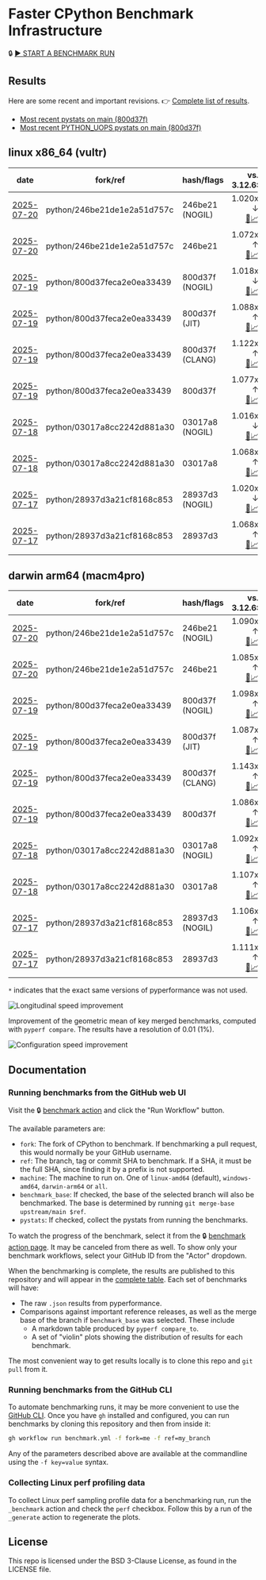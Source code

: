 # Faster CPython Benchmark Infrastructure

🔒 [▶️ START A BENCHMARK RUN](../../actions/workflows/benchmark.yml)

## Results

Here are some recent and important revisions. 👉 [Complete list of results](RESULTS.md).

<!-- START table -->
- [Most recent  pystats on main (800d37f)](results/bm-20250719-3.15.0a0-800d37f/bm-20250719-vultr-x86_64-python-800d37feca2e0ea33439-3.15.0a0-800d37f-pystats.md)
- [Most recent PYTHON_UOPS pystats on main (800d37f)](results/bm-20250719-3.15.0a0-800d37f-PYTHON_UOPS/bm-20250719-vultr-x86_64-python-800d37feca2e0ea33439-3.15.0a0-800d37f-pystats.md)

## linux x86_64 (vultr)
| date | fork/ref | hash/flags | vs. 3.12.6: | vs. 3.13.0rc2: | vs. base: |
| --- | --- | --- | ---: | ---: | ---: |
| [2025-07-20](results/bm-20250720-3.15.0a0-246be21-NOGIL) | python/246be21de1e2a51d757c | 246be21 (NOGIL) | 1.020x ↓<br>[📄](results/bm-20250720-3.15.0a0-246be21-NOGIL/bm-20250720-vultr-x86_64-python-246be21de1e2a51d757c-3.15.0a0-246be21-vs-3.12.6.md)[📈](results/bm-20250720-3.15.0a0-246be21-NOGIL/bm-20250720-vultr-x86_64-python-246be21de1e2a51d757c-3.15.0a0-246be21-vs-3.12.6.svg) | 1.053x ↓<br>[📄](results/bm-20250720-3.15.0a0-246be21-NOGIL/bm-20250720-vultr-x86_64-python-246be21de1e2a51d757c-3.15.0a0-246be21-vs-3.13.0rc2.md)[📈](results/bm-20250720-3.15.0a0-246be21-NOGIL/bm-20250720-vultr-x86_64-python-246be21de1e2a51d757c-3.15.0a0-246be21-vs-3.13.0rc2.svg) | 1.092x ↓<br>[📄](results/bm-20250720-3.15.0a0-246be21-NOGIL/bm-20250720-vultr-x86_64-python-246be21de1e2a51d757c-3.15.0a0-246be21-vs-base.md)[📈](results/bm-20250720-3.15.0a0-246be21-NOGIL/bm-20250720-vultr-x86_64-python-246be21de1e2a51d757c-3.15.0a0-246be21-vs-base.svg)[🧠](results/bm-20250720-3.15.0a0-246be21-NOGIL/bm-20250720-vultr-x86_64-python-246be21de1e2a51d757c-3.15.0a0-246be21-vs-base-mem.svg) |
| [2025-07-20](results/bm-20250720-3.15.0a0-246be21) | python/246be21de1e2a51d757c | 246be21 | 1.072x ↑<br>[📄](results/bm-20250720-3.15.0a0-246be21/bm-20250720-vultr-x86_64-python-246be21de1e2a51d757c-3.15.0a0-246be21-vs-3.12.6.md)[📈](results/bm-20250720-3.15.0a0-246be21/bm-20250720-vultr-x86_64-python-246be21de1e2a51d757c-3.15.0a0-246be21-vs-3.12.6.svg) | 1.036x ↑<br>[📄](results/bm-20250720-3.15.0a0-246be21/bm-20250720-vultr-x86_64-python-246be21de1e2a51d757c-3.15.0a0-246be21-vs-3.13.0rc2.md)[📈](results/bm-20250720-3.15.0a0-246be21/bm-20250720-vultr-x86_64-python-246be21de1e2a51d757c-3.15.0a0-246be21-vs-3.13.0rc2.svg) |  |
| [2025-07-19](results/bm-20250719-3.15.0a0-800d37f-NOGIL) | python/800d37feca2e0ea33439 | 800d37f (NOGIL) | 1.018x ↓<br>[📄](results/bm-20250719-3.15.0a0-800d37f-NOGIL/bm-20250719-vultr-x86_64-python-800d37feca2e0ea33439-3.15.0a0-800d37f-vs-3.12.6.md)[📈](results/bm-20250719-3.15.0a0-800d37f-NOGIL/bm-20250719-vultr-x86_64-python-800d37feca2e0ea33439-3.15.0a0-800d37f-vs-3.12.6.svg) | 1.051x ↓<br>[📄](results/bm-20250719-3.15.0a0-800d37f-NOGIL/bm-20250719-vultr-x86_64-python-800d37feca2e0ea33439-3.15.0a0-800d37f-vs-3.13.0rc2.md)[📈](results/bm-20250719-3.15.0a0-800d37f-NOGIL/bm-20250719-vultr-x86_64-python-800d37feca2e0ea33439-3.15.0a0-800d37f-vs-3.13.0rc2.svg) | 1.094x ↓<br>[📄](results/bm-20250719-3.15.0a0-800d37f-NOGIL/bm-20250719-vultr-x86_64-python-800d37feca2e0ea33439-3.15.0a0-800d37f-vs-base.md)[📈](results/bm-20250719-3.15.0a0-800d37f-NOGIL/bm-20250719-vultr-x86_64-python-800d37feca2e0ea33439-3.15.0a0-800d37f-vs-base.svg)[🧠](results/bm-20250719-3.15.0a0-800d37f-NOGIL/bm-20250719-vultr-x86_64-python-800d37feca2e0ea33439-3.15.0a0-800d37f-vs-base-mem.svg) |
| [2025-07-19](results/bm-20250719-3.15.0a0-800d37f-JIT) | python/800d37feca2e0ea33439 | 800d37f (JIT) | 1.088x ↑<br>[📄](results/bm-20250719-3.15.0a0-800d37f-JIT/bm-20250719-vultr-x86_64-python-800d37feca2e0ea33439-3.15.0a0-800d37f-vs-3.12.6.md)[📈](results/bm-20250719-3.15.0a0-800d37f-JIT/bm-20250719-vultr-x86_64-python-800d37feca2e0ea33439-3.15.0a0-800d37f-vs-3.12.6.svg) | 1.051x ↑<br>[📄](results/bm-20250719-3.15.0a0-800d37f-JIT/bm-20250719-vultr-x86_64-python-800d37feca2e0ea33439-3.15.0a0-800d37f-vs-3.13.0rc2.md)[📈](results/bm-20250719-3.15.0a0-800d37f-JIT/bm-20250719-vultr-x86_64-python-800d37feca2e0ea33439-3.15.0a0-800d37f-vs-3.13.0rc2.svg) | 1.009x ↑<br>[📄](results/bm-20250719-3.15.0a0-800d37f-JIT/bm-20250719-vultr-x86_64-python-800d37feca2e0ea33439-3.15.0a0-800d37f-vs-base.md)[📈](results/bm-20250719-3.15.0a0-800d37f-JIT/bm-20250719-vultr-x86_64-python-800d37feca2e0ea33439-3.15.0a0-800d37f-vs-base.svg)[🧠](results/bm-20250719-3.15.0a0-800d37f-JIT/bm-20250719-vultr-x86_64-python-800d37feca2e0ea33439-3.15.0a0-800d37f-vs-base-mem.svg) |
| [2025-07-19](results/bm-20250719-3.15.0a0-800d37f-CLANG) | python/800d37feca2e0ea33439 | 800d37f (CLANG) | 1.122x ↑<br>[📄](results/bm-20250719-3.15.0a0-800d37f-CLANG/bm-20250719-vultr-x86_64-python-800d37feca2e0ea33439-3.15.0a0-800d37f-vs-3.12.6.md)[📈](results/bm-20250719-3.15.0a0-800d37f-CLANG/bm-20250719-vultr-x86_64-python-800d37feca2e0ea33439-3.15.0a0-800d37f-vs-3.12.6.svg) | 1.085x ↑<br>[📄](results/bm-20250719-3.15.0a0-800d37f-CLANG/bm-20250719-vultr-x86_64-python-800d37feca2e0ea33439-3.15.0a0-800d37f-vs-3.13.0rc2.md)[📈](results/bm-20250719-3.15.0a0-800d37f-CLANG/bm-20250719-vultr-x86_64-python-800d37feca2e0ea33439-3.15.0a0-800d37f-vs-3.13.0rc2.svg) | 1.040x ↑<br>[📄](results/bm-20250719-3.15.0a0-800d37f-CLANG/bm-20250719-vultr-x86_64-python-800d37feca2e0ea33439-3.15.0a0-800d37f-vs-base.md)[📈](results/bm-20250719-3.15.0a0-800d37f-CLANG/bm-20250719-vultr-x86_64-python-800d37feca2e0ea33439-3.15.0a0-800d37f-vs-base.svg)[🧠](results/bm-20250719-3.15.0a0-800d37f-CLANG/bm-20250719-vultr-x86_64-python-800d37feca2e0ea33439-3.15.0a0-800d37f-vs-base-mem.svg) |
| [2025-07-19](results/bm-20250719-3.15.0a0-800d37f) | python/800d37feca2e0ea33439 | 800d37f | 1.077x ↑<br>[📄](results/bm-20250719-3.15.0a0-800d37f/bm-20250719-vultr-x86_64-python-800d37feca2e0ea33439-3.15.0a0-800d37f-vs-3.12.6.md)[📈](results/bm-20250719-3.15.0a0-800d37f/bm-20250719-vultr-x86_64-python-800d37feca2e0ea33439-3.15.0a0-800d37f-vs-3.12.6.svg) | 1.041x ↑<br>[📄](results/bm-20250719-3.15.0a0-800d37f/bm-20250719-vultr-x86_64-python-800d37feca2e0ea33439-3.15.0a0-800d37f-vs-3.13.0rc2.md)[📈](results/bm-20250719-3.15.0a0-800d37f/bm-20250719-vultr-x86_64-python-800d37feca2e0ea33439-3.15.0a0-800d37f-vs-3.13.0rc2.svg) |  |
| [2025-07-18](results/bm-20250718-3.15.0a0-03017a8-NOGIL) | python/03017a8cc2242d881a30 | 03017a8 (NOGIL) | 1.016x ↓<br>[📄](results/bm-20250718-3.15.0a0-03017a8-NOGIL/bm-20250718-vultr-x86_64-python-03017a8cc2242d881a30-3.15.0a0-03017a8-vs-3.12.6.md)[📈](results/bm-20250718-3.15.0a0-03017a8-NOGIL/bm-20250718-vultr-x86_64-python-03017a8cc2242d881a30-3.15.0a0-03017a8-vs-3.12.6.svg) | 1.049x ↓<br>[📄](results/bm-20250718-3.15.0a0-03017a8-NOGIL/bm-20250718-vultr-x86_64-python-03017a8cc2242d881a30-3.15.0a0-03017a8-vs-3.13.0rc2.md)[📈](results/bm-20250718-3.15.0a0-03017a8-NOGIL/bm-20250718-vultr-x86_64-python-03017a8cc2242d881a30-3.15.0a0-03017a8-vs-3.13.0rc2.svg) | 1.004x ↑<br>[📄](results/bm-20250718-3.15.0a0-03017a8-NOGIL/bm-20250718-vultr-x86_64-python-03017a8cc2242d881a30-3.15.0a0-03017a8-vs-base.md)[📈](results/bm-20250718-3.15.0a0-03017a8-NOGIL/bm-20250718-vultr-x86_64-python-03017a8cc2242d881a30-3.15.0a0-03017a8-vs-base.svg)[🧠](results/bm-20250718-3.15.0a0-03017a8-NOGIL/bm-20250718-vultr-x86_64-python-03017a8cc2242d881a30-3.15.0a0-03017a8-vs-base-mem.svg) |
| [2025-07-18](results/bm-20250718-3.15.0a0-03017a8) | python/03017a8cc2242d881a30 | 03017a8 | 1.068x ↑<br>[📄](results/bm-20250718-3.15.0a0-03017a8/bm-20250718-vultr-x86_64-python-03017a8cc2242d881a30-3.15.0a0-03017a8-vs-3.12.6.md)[📈](results/bm-20250718-3.15.0a0-03017a8/bm-20250718-vultr-x86_64-python-03017a8cc2242d881a30-3.15.0a0-03017a8-vs-3.12.6.svg) | 1.032x ↑<br>[📄](results/bm-20250718-3.15.0a0-03017a8/bm-20250718-vultr-x86_64-python-03017a8cc2242d881a30-3.15.0a0-03017a8-vs-3.13.0rc2.md)[📈](results/bm-20250718-3.15.0a0-03017a8/bm-20250718-vultr-x86_64-python-03017a8cc2242d881a30-3.15.0a0-03017a8-vs-3.13.0rc2.svg) | 1.001x ↓<br>[📄](results/bm-20250718-3.15.0a0-03017a8/bm-20250718-vultr-x86_64-python-03017a8cc2242d881a30-3.15.0a0-03017a8-vs-base.md)[📈](results/bm-20250718-3.15.0a0-03017a8/bm-20250718-vultr-x86_64-python-03017a8cc2242d881a30-3.15.0a0-03017a8-vs-base.svg)[🧠](results/bm-20250718-3.15.0a0-03017a8/bm-20250718-vultr-x86_64-python-03017a8cc2242d881a30-3.15.0a0-03017a8-vs-base-mem.svg) |
| [2025-07-17](results/bm-20250717-3.15.0a0-28937d3-NOGIL) | python/28937d3a21cf8168c853 | 28937d3 (NOGIL) | 1.020x ↓<br>[📄](results/bm-20250717-3.15.0a0-28937d3-NOGIL/bm-20250717-vultr-x86_64-python-28937d3a21cf8168c853-3.15.0a0-28937d3-vs-3.12.6.md)[📈](results/bm-20250717-3.15.0a0-28937d3-NOGIL/bm-20250717-vultr-x86_64-python-28937d3a21cf8168c853-3.15.0a0-28937d3-vs-3.12.6.svg) | 1.053x ↓<br>[📄](results/bm-20250717-3.15.0a0-28937d3-NOGIL/bm-20250717-vultr-x86_64-python-28937d3a21cf8168c853-3.15.0a0-28937d3-vs-3.13.0rc2.md)[📈](results/bm-20250717-3.15.0a0-28937d3-NOGIL/bm-20250717-vultr-x86_64-python-28937d3a21cf8168c853-3.15.0a0-28937d3-vs-3.13.0rc2.svg) | 1.089x ↓<br>[📄](results/bm-20250717-3.15.0a0-28937d3-NOGIL/bm-20250717-vultr-x86_64-python-28937d3a21cf8168c853-3.15.0a0-28937d3-vs-base.md)[📈](results/bm-20250717-3.15.0a0-28937d3-NOGIL/bm-20250717-vultr-x86_64-python-28937d3a21cf8168c853-3.15.0a0-28937d3-vs-base.svg)[🧠](results/bm-20250717-3.15.0a0-28937d3-NOGIL/bm-20250717-vultr-x86_64-python-28937d3a21cf8168c853-3.15.0a0-28937d3-vs-base-mem.svg) |
| [2025-07-17](results/bm-20250717-3.15.0a0-28937d3) | python/28937d3a21cf8168c853 | 28937d3 | 1.068x ↑<br>[📄](results/bm-20250717-3.15.0a0-28937d3/bm-20250717-vultr-x86_64-python-28937d3a21cf8168c853-3.15.0a0-28937d3-vs-3.12.6.md)[📈](results/bm-20250717-3.15.0a0-28937d3/bm-20250717-vultr-x86_64-python-28937d3a21cf8168c853-3.15.0a0-28937d3-vs-3.12.6.svg) | 1.033x ↑<br>[📄](results/bm-20250717-3.15.0a0-28937d3/bm-20250717-vultr-x86_64-python-28937d3a21cf8168c853-3.15.0a0-28937d3-vs-3.13.0rc2.md)[📈](results/bm-20250717-3.15.0a0-28937d3/bm-20250717-vultr-x86_64-python-28937d3a21cf8168c853-3.15.0a0-28937d3-vs-3.13.0rc2.svg) |  |

## darwin arm64 (macm4pro)
| date | fork/ref | hash/flags | vs. 3.12.6: | vs. 3.13.0rc2: | vs. base: |
| --- | --- | --- | ---: | ---: | ---: |
| [2025-07-20](results/bm-20250720-3.15.0a0-246be21-NOGIL) | python/246be21de1e2a51d757c | 246be21 (NOGIL) | 1.090x ↑<br>[📄](results/bm-20250720-3.15.0a0-246be21-NOGIL/bm-20250720-macm4pro-arm64-python-246be21de1e2a51d757c-3.15.0a0-246be21-vs-3.12.6.md)[📈](results/bm-20250720-3.15.0a0-246be21-NOGIL/bm-20250720-macm4pro-arm64-python-246be21de1e2a51d757c-3.15.0a0-246be21-vs-3.12.6.svg) | 1.011x ↑<br>[📄](results/bm-20250720-3.15.0a0-246be21-NOGIL/bm-20250720-macm4pro-arm64-python-246be21de1e2a51d757c-3.15.0a0-246be21-vs-3.13.0rc2.md)[📈](results/bm-20250720-3.15.0a0-246be21-NOGIL/bm-20250720-macm4pro-arm64-python-246be21de1e2a51d757c-3.15.0a0-246be21-vs-3.13.0rc2.svg) | 1.004x ↑<br>[📄](results/bm-20250720-3.15.0a0-246be21-NOGIL/bm-20250720-macm4pro-arm64-python-246be21de1e2a51d757c-3.15.0a0-246be21-vs-base.md)[📈](results/bm-20250720-3.15.0a0-246be21-NOGIL/bm-20250720-macm4pro-arm64-python-246be21de1e2a51d757c-3.15.0a0-246be21-vs-base.svg)[🧠](results/bm-20250720-3.15.0a0-246be21-NOGIL/bm-20250720-macm4pro-arm64-python-246be21de1e2a51d757c-3.15.0a0-246be21-vs-base-mem.svg) |
| [2025-07-20](results/bm-20250720-3.15.0a0-246be21) | python/246be21de1e2a51d757c | 246be21 | 1.085x ↑<br>[📄](results/bm-20250720-3.15.0a0-246be21/bm-20250720-macm4pro-arm64-python-246be21de1e2a51d757c-3.15.0a0-246be21-vs-3.12.6.md)[📈](results/bm-20250720-3.15.0a0-246be21/bm-20250720-macm4pro-arm64-python-246be21de1e2a51d757c-3.15.0a0-246be21-vs-3.12.6.svg) | 1.006x ↑<br>[📄](results/bm-20250720-3.15.0a0-246be21/bm-20250720-macm4pro-arm64-python-246be21de1e2a51d757c-3.15.0a0-246be21-vs-3.13.0rc2.md)[📈](results/bm-20250720-3.15.0a0-246be21/bm-20250720-macm4pro-arm64-python-246be21de1e2a51d757c-3.15.0a0-246be21-vs-3.13.0rc2.svg) |  |
| [2025-07-19](results/bm-20250719-3.15.0a0-800d37f-NOGIL) | python/800d37feca2e0ea33439 | 800d37f (NOGIL) | 1.098x ↑<br>[📄](results/bm-20250719-3.15.0a0-800d37f-NOGIL/bm-20250719-macm4pro-arm64-python-800d37feca2e0ea33439-3.15.0a0-800d37f-vs-3.12.6.md)[📈](results/bm-20250719-3.15.0a0-800d37f-NOGIL/bm-20250719-macm4pro-arm64-python-800d37feca2e0ea33439-3.15.0a0-800d37f-vs-3.12.6.svg) | 1.019x ↑<br>[📄](results/bm-20250719-3.15.0a0-800d37f-NOGIL/bm-20250719-macm4pro-arm64-python-800d37feca2e0ea33439-3.15.0a0-800d37f-vs-3.13.0rc2.md)[📈](results/bm-20250719-3.15.0a0-800d37f-NOGIL/bm-20250719-macm4pro-arm64-python-800d37feca2e0ea33439-3.15.0a0-800d37f-vs-3.13.0rc2.svg) | 1.010x ↑<br>[📄](results/bm-20250719-3.15.0a0-800d37f-NOGIL/bm-20250719-macm4pro-arm64-python-800d37feca2e0ea33439-3.15.0a0-800d37f-vs-base.md)[📈](results/bm-20250719-3.15.0a0-800d37f-NOGIL/bm-20250719-macm4pro-arm64-python-800d37feca2e0ea33439-3.15.0a0-800d37f-vs-base.svg)[🧠](results/bm-20250719-3.15.0a0-800d37f-NOGIL/bm-20250719-macm4pro-arm64-python-800d37feca2e0ea33439-3.15.0a0-800d37f-vs-base-mem.svg) |
| [2025-07-19](results/bm-20250719-3.15.0a0-800d37f-JIT) | python/800d37feca2e0ea33439 | 800d37f (JIT) | 1.087x ↑<br>[📄](results/bm-20250719-3.15.0a0-800d37f-JIT/bm-20250719-macm4pro-arm64-python-800d37feca2e0ea33439-3.15.0a0-800d37f-vs-3.12.6.md)[📈](results/bm-20250719-3.15.0a0-800d37f-JIT/bm-20250719-macm4pro-arm64-python-800d37feca2e0ea33439-3.15.0a0-800d37f-vs-3.12.6.svg) | 1.008x ↑<br>[📄](results/bm-20250719-3.15.0a0-800d37f-JIT/bm-20250719-macm4pro-arm64-python-800d37feca2e0ea33439-3.15.0a0-800d37f-vs-3.13.0rc2.md)[📈](results/bm-20250719-3.15.0a0-800d37f-JIT/bm-20250719-macm4pro-arm64-python-800d37feca2e0ea33439-3.15.0a0-800d37f-vs-3.13.0rc2.svg) | 1.002x ↑<br>[📄](results/bm-20250719-3.15.0a0-800d37f-JIT/bm-20250719-macm4pro-arm64-python-800d37feca2e0ea33439-3.15.0a0-800d37f-vs-base.md)[📈](results/bm-20250719-3.15.0a0-800d37f-JIT/bm-20250719-macm4pro-arm64-python-800d37feca2e0ea33439-3.15.0a0-800d37f-vs-base.svg)[🧠](results/bm-20250719-3.15.0a0-800d37f-JIT/bm-20250719-macm4pro-arm64-python-800d37feca2e0ea33439-3.15.0a0-800d37f-vs-base-mem.svg) |
| [2025-07-19](results/bm-20250719-3.15.0a0-800d37f-CLANG) | python/800d37feca2e0ea33439 | 800d37f (CLANG) | 1.143x ↑<br>[📄](results/bm-20250719-3.15.0a0-800d37f-CLANG/bm-20250719-macm4pro-arm64-python-800d37feca2e0ea33439-3.15.0a0-800d37f-vs-3.12.6.md)[📈](results/bm-20250719-3.15.0a0-800d37f-CLANG/bm-20250719-macm4pro-arm64-python-800d37feca2e0ea33439-3.15.0a0-800d37f-vs-3.12.6.svg) | 1.061x ↑<br>[📄](results/bm-20250719-3.15.0a0-800d37f-CLANG/bm-20250719-macm4pro-arm64-python-800d37feca2e0ea33439-3.15.0a0-800d37f-vs-3.13.0rc2.md)[📈](results/bm-20250719-3.15.0a0-800d37f-CLANG/bm-20250719-macm4pro-arm64-python-800d37feca2e0ea33439-3.15.0a0-800d37f-vs-3.13.0rc2.svg) | 1.055x ↑<br>[📄](results/bm-20250719-3.15.0a0-800d37f-CLANG/bm-20250719-macm4pro-arm64-python-800d37feca2e0ea33439-3.15.0a0-800d37f-vs-base.md)[📈](results/bm-20250719-3.15.0a0-800d37f-CLANG/bm-20250719-macm4pro-arm64-python-800d37feca2e0ea33439-3.15.0a0-800d37f-vs-base.svg)[🧠](results/bm-20250719-3.15.0a0-800d37f-CLANG/bm-20250719-macm4pro-arm64-python-800d37feca2e0ea33439-3.15.0a0-800d37f-vs-base-mem.svg) |
| [2025-07-19](results/bm-20250719-3.15.0a0-800d37f) | python/800d37feca2e0ea33439 | 800d37f | 1.086x ↑<br>[📄](results/bm-20250719-3.15.0a0-800d37f/bm-20250719-macm4pro-arm64-python-800d37feca2e0ea33439-3.15.0a0-800d37f-vs-3.12.6.md)[📈](results/bm-20250719-3.15.0a0-800d37f/bm-20250719-macm4pro-arm64-python-800d37feca2e0ea33439-3.15.0a0-800d37f-vs-3.12.6.svg) | 1.008x ↑<br>[📄](results/bm-20250719-3.15.0a0-800d37f/bm-20250719-macm4pro-arm64-python-800d37feca2e0ea33439-3.15.0a0-800d37f-vs-3.13.0rc2.md)[📈](results/bm-20250719-3.15.0a0-800d37f/bm-20250719-macm4pro-arm64-python-800d37feca2e0ea33439-3.15.0a0-800d37f-vs-3.13.0rc2.svg) |  |
| [2025-07-18](results/bm-20250718-3.15.0a0-03017a8-NOGIL) | python/03017a8cc2242d881a30 | 03017a8 (NOGIL) | 1.092x ↑<br>[📄](results/bm-20250718-3.15.0a0-03017a8-NOGIL/bm-20250718-macm4pro-arm64-python-03017a8cc2242d881a30-3.15.0a0-03017a8-vs-3.12.6.md)[📈](results/bm-20250718-3.15.0a0-03017a8-NOGIL/bm-20250718-macm4pro-arm64-python-03017a8cc2242d881a30-3.15.0a0-03017a8-vs-3.12.6.svg) | 1.013x ↑<br>[📄](results/bm-20250718-3.15.0a0-03017a8-NOGIL/bm-20250718-macm4pro-arm64-python-03017a8cc2242d881a30-3.15.0a0-03017a8-vs-3.13.0rc2.md)[📈](results/bm-20250718-3.15.0a0-03017a8-NOGIL/bm-20250718-macm4pro-arm64-python-03017a8cc2242d881a30-3.15.0a0-03017a8-vs-3.13.0rc2.svg) | 1.012x ↓<br>[📄](results/bm-20250718-3.15.0a0-03017a8-NOGIL/bm-20250718-macm4pro-arm64-python-03017a8cc2242d881a30-3.15.0a0-03017a8-vs-base.md)[📈](results/bm-20250718-3.15.0a0-03017a8-NOGIL/bm-20250718-macm4pro-arm64-python-03017a8cc2242d881a30-3.15.0a0-03017a8-vs-base.svg)[🧠](results/bm-20250718-3.15.0a0-03017a8-NOGIL/bm-20250718-macm4pro-arm64-python-03017a8cc2242d881a30-3.15.0a0-03017a8-vs-base-mem.svg) |
| [2025-07-18](results/bm-20250718-3.15.0a0-03017a8) | python/03017a8cc2242d881a30 | 03017a8 | 1.107x ↑<br>[📄](results/bm-20250718-3.15.0a0-03017a8/bm-20250718-macm4pro-arm64-python-03017a8cc2242d881a30-3.15.0a0-03017a8-vs-3.12.6.md)[📈](results/bm-20250718-3.15.0a0-03017a8/bm-20250718-macm4pro-arm64-python-03017a8cc2242d881a30-3.15.0a0-03017a8-vs-3.12.6.svg) | 1.027x ↑<br>[📄](results/bm-20250718-3.15.0a0-03017a8/bm-20250718-macm4pro-arm64-python-03017a8cc2242d881a30-3.15.0a0-03017a8-vs-3.13.0rc2.md)[📈](results/bm-20250718-3.15.0a0-03017a8/bm-20250718-macm4pro-arm64-python-03017a8cc2242d881a30-3.15.0a0-03017a8-vs-3.13.0rc2.svg) | 1.004x ↓<br>[📄](results/bm-20250718-3.15.0a0-03017a8/bm-20250718-macm4pro-arm64-python-03017a8cc2242d881a30-3.15.0a0-03017a8-vs-base.md)[📈](results/bm-20250718-3.15.0a0-03017a8/bm-20250718-macm4pro-arm64-python-03017a8cc2242d881a30-3.15.0a0-03017a8-vs-base.svg)[🧠](results/bm-20250718-3.15.0a0-03017a8/bm-20250718-macm4pro-arm64-python-03017a8cc2242d881a30-3.15.0a0-03017a8-vs-base-mem.svg) |
| [2025-07-17](results/bm-20250717-3.15.0a0-28937d3-NOGIL) | python/28937d3a21cf8168c853 | 28937d3 (NOGIL) | 1.106x ↑<br>[📄](results/bm-20250717-3.15.0a0-28937d3-NOGIL/bm-20250717-macm4pro-arm64-python-28937d3a21cf8168c853-3.15.0a0-28937d3-vs-3.12.6.md)[📈](results/bm-20250717-3.15.0a0-28937d3-NOGIL/bm-20250717-macm4pro-arm64-python-28937d3a21cf8168c853-3.15.0a0-28937d3-vs-3.12.6.svg) | 1.026x ↑<br>[📄](results/bm-20250717-3.15.0a0-28937d3-NOGIL/bm-20250717-macm4pro-arm64-python-28937d3a21cf8168c853-3.15.0a0-28937d3-vs-3.13.0rc2.md)[📈](results/bm-20250717-3.15.0a0-28937d3-NOGIL/bm-20250717-macm4pro-arm64-python-28937d3a21cf8168c853-3.15.0a0-28937d3-vs-3.13.0rc2.svg) | 1.006x ↓<br>[📄](results/bm-20250717-3.15.0a0-28937d3-NOGIL/bm-20250717-macm4pro-arm64-python-28937d3a21cf8168c853-3.15.0a0-28937d3-vs-base.md)[📈](results/bm-20250717-3.15.0a0-28937d3-NOGIL/bm-20250717-macm4pro-arm64-python-28937d3a21cf8168c853-3.15.0a0-28937d3-vs-base.svg)[🧠](results/bm-20250717-3.15.0a0-28937d3-NOGIL/bm-20250717-macm4pro-arm64-python-28937d3a21cf8168c853-3.15.0a0-28937d3-vs-base-mem.svg) |
| [2025-07-17](results/bm-20250717-3.15.0a0-28937d3) | python/28937d3a21cf8168c853 | 28937d3 | 1.111x ↑<br>[📄](results/bm-20250717-3.15.0a0-28937d3/bm-20250717-macm4pro-arm64-python-28937d3a21cf8168c853-3.15.0a0-28937d3-vs-3.12.6.md)[📈](results/bm-20250717-3.15.0a0-28937d3/bm-20250717-macm4pro-arm64-python-28937d3a21cf8168c853-3.15.0a0-28937d3-vs-3.12.6.svg) | 1.031x ↑<br>[📄](results/bm-20250717-3.15.0a0-28937d3/bm-20250717-macm4pro-arm64-python-28937d3a21cf8168c853-3.15.0a0-28937d3-vs-3.13.0rc2.md)[📈](results/bm-20250717-3.15.0a0-28937d3/bm-20250717-macm4pro-arm64-python-28937d3a21cf8168c853-3.15.0a0-28937d3-vs-3.13.0rc2.svg) |  |


<!-- END table -->

`*` indicates that the exact same versions of pyperformance was not used.

![Longitudinal speed improvement](/longitudinal.svg)

Improvement of the geometric mean of key merged benchmarks, computed with `pyperf compare`.
The results have a resolution of 0.01 (1%).

![Configuration speed improvement](/configs.svg)

## Documentation

### Running benchmarks from the GitHub web UI

Visit the 🔒 [benchmark action](../../actions/workflows/benchmark.yml) and click the "Run Workflow" button.

The available parameters are:

- `fork`: The fork of CPython to benchmark.
  If benchmarking a pull request, this would normally be your GitHub username.
- `ref`: The branch, tag or commit SHA to benchmark.
  If a SHA, it must be the full SHA, since finding it by a prefix is not supported.
- `machine`: The machine to run on.
  One of `linux-amd64` (default), `windows-amd64`, `darwin-arm64` or `all`.
- `benchmark_base`: If checked, the base of the selected branch will also be benchmarked.
  The base is determined by running `git merge-base upstream/main $ref`.
- `pystats`: If checked, collect the pystats from running the benchmarks.

To watch the progress of the benchmark, select it from the 🔒 [benchmark action page](../../actions/workflows/benchmark.yml).
It may be canceled from there as well.
To show only your benchmark workflows, select your GitHub ID from the "Actor" dropdown.

When the benchmarking is complete, the results are published to this repository and will appear in the [complete table](RESULTS.md).
Each set of benchmarks will have:

- The raw `.json` results from pyperformance.
- Comparisons against important reference releases, as well as the merge base of the branch if `benchmark_base` was selected. These include
  - A markdown table produced by `pyperf compare_to`.
  - A set of "violin" plots showing the distribution of results for each benchmark.

The most convenient way to get results locally is to clone this repo and `git pull` from it.

### Running benchmarks from the GitHub CLI

To automate benchmarking runs, it may be more convenient to use the [GitHub CLI](https://cli.github.com/).
Once you have `gh` installed and configured, you can run benchmarks by cloning this repository and then from inside it:

```bash session
gh workflow run benchmark.yml -f fork=me -f ref=my_branch
```

Any of the parameters described above are available at the commandline using the `-f key=value` syntax.

### Collecting Linux perf profiling data

To collect Linux perf sampling profile data for a benchmarking run, run the `_benchmark` action and check the `perf` checkbox.
Follow this by a run of the `_generate` action to regenerate the plots.

## License

This repo is licensed under the BSD 3-Clause License, as found in the LICENSE file.
